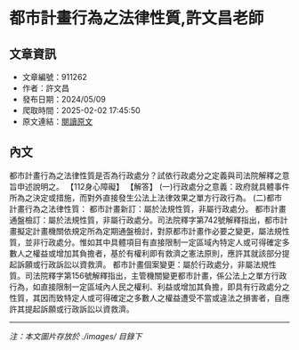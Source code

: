 # 都市計畫行為之法律性質,許文昌老師

## 文章資訊
- 文章編號：911262
- 作者：許文昌
- 發布日期：2024/05/09
- 爬取時間：2025-02-02 17:45:50
- 原文連結：[閱讀原文](https://real-estate.get.com.tw/Columns/detail.aspx?no=911262)

## 內文
都市計畫行為之法律性質是否為行政處分？試依行政處分之定義與司法院解釋之意旨申述說明之。
【112身心障礙】
【解答】
(一)行政處分之意義：政府就具體事件所為之決定或措施，而對外直接發生公法上法律效果之單方行政行為。
(二)都市計畫行為之法律性質：
都市計畫新訂：屬於法規性質，非屬行政處分。
都市計畫通盤檢訂：屬於法規性質，非屬行政處分。司法院釋字第742號解釋指出，都市計畫擬定計畫機關依規定所為定期通盤檢討，對原都市計畫作必要之變更，屬法規性質，並非行政處分。惟如其中具體項目有直接限制一定區域內特定人或可得確定多數人之權益或增加其負擔者，基於有權利即有救濟之憲法原則，應許其就該部分提起訴願或行政訴訟以資救濟。
都市計畫個案變更：屬於行政處分，非屬法規性質。司法院釋字第156號解釋指出，主管機關變更都市計畫，係公法上之單方行政行為，如直接限制一定區域內人民之權利、利益或增加其負擔，即具有行政處分之性質，其因而致特定人或可得確定之多數人之權益遭受不當或違法之損害者，自應許其提起訴願或行政訴訟以資救濟。

---
*注：本文圖片存放於 ./images/ 目錄下*
